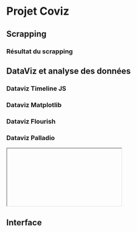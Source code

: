 # Projet Coviz

## Scrapping
### Résultat du scrapping

## DataViz et analyse des données
### Dataviz Timeline JS
### Dataviz Matplotlib
### Dataviz Flourish

### Dataviz Palladio
<iframe>{"version":"1.2.9","files":[{"loadFromURL":false,"label":"Untitled","id":0,"autoFields":[],"fields":[{"key":"titre","description":"titre","cardinality":113,"type":"text","blanks":0,"uniques":[],"uniqueKey":true,"special":["-",":"],"unassignedSpecialChars":["-",":"],"countBy":true,"errors":[],"$$hashKey":"object:116","verifiedSpecialChars":["-",":"],"confirmed":true,"countable":true,"countDescription":"Untitled"},{"key":"date de création","description":"date de création","cardinality":74,"type":"date","blanks":0,"uniques":[],"uniqueKey":false,"special":["-"],"unassignedSpecialChars":[],"countBy":false,"errors":[],"descriptiveField":"titre","$$hashKey":"object:117"}],"data":[{"titre":"Maladie à coronavirus 2019","date de création":"2020-02-05"},{"titre":"Pandémie de Covid-19","date de création":"2020-01-19"},{"titre":"Pandémie de Covid-19 en France","date de création":"2020-02-29"},{"titre":"Maladie à coronavirus","date de création":"2020-02-15"},{"titre":"Vaccin contre la Covid-19","date de création":"2020-03-22"},{"titre":"Pandémie de Covid-19 par pays et territoire","date de création":"2020-03-16"},{"titre":"Covid long","date de création":"2021-01-23"},{"titre":"Confinements liés à la pandémie de Covid-19 en France","date de création":"2020-03-16"},{"titre":"Liste de personnalités mortes de la Covid-19","date de création":"2020-03-24"},{"titre":"Statistiques sur la pandémie de Covid-19 en France","date de création":"2020-08-15"},{"titre":"Conséquences de la pandémie de Covid-19","date de création":"2020-03-15"},{"titre":"Pandémie de Covid-19 en Belgique","date de création":"2020-03-05"},{"titre":"Développement et recherche de médicaments contre la Covid-19","date de création":"2020-03-24"},{"titre":"Vaccin d'AstraZeneca-Oxford contre la Covid-19","date de création":"2020-12-30"},{"titre":"Pandémie de Covid-19 en Europe","date de création":"2020-03-18"},{"titre":"Pandémie de Covid-19 au Mali","date de création":"2020-03-27"},{"titre":"Chronologie de la pandémie de Covid-19 en France","date de création":"2020-03-24"},{"titre":"Covid-19 chez l'enfant","date de création":"2020-04-23"},{"titre":"Pandémie de Covid-19 en Suisse","date de création":"2020-03-01"},{"titre":"Pandémie de Covid-19 en république démocratique du Congo","date de création":"2020-03-22"},{"titre":"Chronologie de la pandémie de Covid-19","date de création":"2020-02-25"},{"titre":"Campagne de vaccination contre la Covid-19 en France","date de création":"2021-01-09"},{"titre":"Conseil scientifique Covid-19","date de création":"2020-03-18"},{"titre":"Pandémie de Covid-19 aux États-Unis","date de création":"2020-03-06"},{"titre":"Pandémie de Covid-19 en Afrique","date de création":"2020-03-16"},{"titre":"Pandémie de Covid-19 en Algérie","date de création":"2020-03-10"},{"titre":"TousAntiCovid","date de création":"2020-04-20"},{"titre":"Pandémie de Covid-19 au Burkina Faso","date de création":"2020-03-14"},{"titre":"Chronologie de la pandémie de Covid-19 au Québec","date de création":"2020-07-15"},{"titre":"Controverse scientifique sur l'hydroxychloroquine dans la lutte contre la Covid-19","date de création":"2020-06-28"},{"titre":"Pandémie de Covid-19 au Québec","date de création":"2020-03-20"},{"titre":"Pandémie de Covid-19 au Canada","date de création":"2020-03-11"},{"titre":"Pandémie de Covid-19 en Chine","date de création":"2020-03-09"},{"titre":"Désinformation sur la pandémie de Covid-19","date de création":"2020-03-26"},{"titre":"Application concernant la Covid-19","date de création":"2020-04-22"},{"titre":"Pandémie de Covid-19 au Maroc","date de création":"2020-03-14"},{"titre":"Covid-19 pendant la grossesse","date de création":"2020-04-05"},{"titre":"Pandémie de Covid-19 en Inde","date de création":"2020-03-19"},{"titre":"Impact environnemental de la pandémie de Covid-19","date de création":"2020-05-17"},{"titre":"Politique vaccinale contre la Covid-19","date de création":"2021-04-24"},{"titre":"Pandémie de Covid-19 en Côte d'Ivoire","date de création":"2020-03-26"},{"titre":"Mouvements d'opposition au port du masque et aux mesures de confinement ou de restrictions des libertés durant la pandémie de Covid-19","date de création":"2020-08-13"},{"titre":"Covid-Organics","date de création":"2020-12-10"},{"titre":"Transmission de la Covid-19","date de création":"2020-11-12"},{"titre":"Pandémie de Covid-19 en Israël","date de création":"2020-04-10"},{"titre":"Pandémie de Covid-19 au Sénégal","date de création":"2020-03-19"},{"titre":"Liste de vaccins contre la Covid-19 autorisés","date de création":"2021-03-18"},{"titre":"Pandémie de Covid-19 en Tunisie","date de création":"2020-03-15"},{"titre":"Pandémie de Covid-19 au Cameroun","date de création":"2019-05-08"},{"titre":"Enquêtes sur l'origine de la Covid-19","date de création":"2021-02-05"},{"titre":"Pandémie de Covid-19 au Royaume-Uni","date de création":"2020-03-07"},{"titre":"Pandémie de Covid-19 à Monaco","date de création":"2020-04-02"},{"titre":"Crise économique liée à la pandémie de Covid-19","date de création":"2020-04-21"},{"titre":"Pandémie de Covid-19 à Taïwan","date de création":"2020-04-01"},{"titre":"Pandémie de Covid-19 en Espagne","date de création":"2020-03-05"},{"titre":"Paliers d'alerte de la Covid-19 au Québec","date de création":"2020-09-25"},{"titre":"Pandémie de Covid-19 en Suède","date de création":"2020-03-21"},{"titre":"Taxe covid","date de création":"2020-12-12"},{"titre":"Pandémie de Covid-19 en Italie","date de création":"2020-02-27"},{"titre":"Pandémie de Covid-19 en Guinée","date de création":"2020-03-16"},{"titre":"Pandémie de Covid-19 au Mexique","date de création":"2020-03-27"},{"titre":"Pandémie de Covid-19 au Bénin","date de création":"2020-03-20"},{"titre":"Pandémie de Covid-19 au Brésil","date de création":"2020-03-25"},{"titre":"Pandémie de Covid-19 à Madagascar","date de création":"2020-04-02"},{"titre":"Port du masque pendant la pandémie de Covid-19","date de création":"2020-05-03"},{"titre":"Pandémie de Covid-19 en Corée du Sud","date de création":"2020-02-25"},{"titre":"Impact de la pandémie de Covid-19 sur la télévision aux États-Unis","date de création":"2021-05-07"},{"titre":"Pandémie de Covid-19 en Amérique","date de création":"2020-03-24"},{"titre":"Polémiques sanitaires liées à la Covid-19 en France","date de création":"2020-12-19"},{"titre":"Pandémie de Covid-19 en Montérégie","date de création":"2021-03-27"},{"titre":"Pandémie de Covid-19 en Russie","date de création":"2020-03-18"},{"titre":"Oprah Winfrey : Parlons Covid-19","date de création":"2020-03-22"},{"titre":"Pandémie de Covid-19 au Portugal","date de création":"2020-03-20"},{"titre":"Pandémie de Covid-19 à La Réunion","date de création":"2020-03-21"},{"titre":"Pandémie de Covid-19 aux Seychelles","date de création":"2020-05-07"},{"titre":"Pandémie de Covid-19 en Allemagne","date de création":"2020-03-01"},{"titre":"Pandémie de Covid-19 en Estrie","date de création":"2020-09-27"},{"titre":"Impact de la pandémie de Covid-19 sur les droits de l'homme","date de création":"2020-06-03"},{"titre":"Pandémie de Covid-19 en Turquie","date de création":"2020-03-23"},{"titre":"Santé mentale pendant la pandémie de Covid-19","date de création":"2020-11-23"},{"titre":"Pandémie de Covid-19 au Viêt Nam","date de création":"2020-04-01"},{"titre":"Pandémie de Covid-19 en Guadeloupe","date de création":"2020-04-15"},{"titre":"Pandémie de Covid-19 au Japon","date de création":"2020-03-12"},{"titre":"Applaudissements aux fenêtres pendant la pandémie de Covid-19","date de création":"2020-06-18"},{"titre":"Conséquences de la pandémie de Covid-19 sur la santé publique du Québec","date de création":"2020-07-31"},{"titre":"Pandémie de Covid-19 en Outaouais","date de création":"2020-09-27"},{"titre":"Pandémie de Covid-19 à Saint-Martin (Antilles françaises)","date de création":"2020-04-15"},{"titre":"Rebonds de la pandémie de Covid-19 en Europe","date de création":"2020-08-16"},{"titre":"Stigmatisation sociale associée à la Covid-19","date de création":"2020-08-16"},{"titre":"Enterrements et deuil durant le Covid-19","date de création":"2021-02-23"},{"titre":"Pandémie de Covid-19 en Corée du Nord","date de création":"2020-03-11"},{"titre":"Confinement lié à la pandémie de Covid-19 en Italie","date de création":"2020-03-10"},{"titre":"Indicateurs de suivi de l'évolution de la pandémie de covid-19 en France","date de création":"2021-01-07"},{"titre":"Pandémie de Covid-19 en Norvège","date de création":"2020-03-13"},{"titre":"Pandémie de Covid-19 au Lesotho","date de création":"2020-06-21"},{"titre":"Pandémie de Covid-19 en Papouasie-Nouvelle-Guinée","date de création":"2020-03-21"},{"titre":"Campagne de vaccination contre la Covid-19 au Québec","date de création":"2021-03-24"},{"titre":"Pandémie de Covid-19 en République du Congo","date de création":"2020-07-20"},{"titre":"Confinements liés à la pandémie de Covid-19 au Québec","date de création":"2021-01-16"},{"titre":"Pandémie de Covid-19 en Irak","date de création":"2020-06-21"},{"titre":"Pandémie de Covid-19 à Cuba","date de création":"2020-03-18"},{"titre":"Pandémie de Covid-19 en Océanie","date de création":"2020-03-20"},{"titre":"Pandémie de Covid-19 aux Pays-Bas","date de création":"2020-03-14"},{"titre":"Pandémie de Covid-19 aux Fidji","date de création":"2020-03-21"},{"titre":"Pandémie de Covid-19 en Afrique du Sud","date de création":"2020-03-19"},{"titre":"Pandémie de Covid-19 en Asie","date de création":"2020-03-24"},{"titre":"Pandémie de Covid-19 à Laval","date de création":"2020-09-27"},{"titre":"Pandémie de Covid-19 à la Dominique","date de création":"2020-05-08"},{"titre":"Statistiques sur la pandémie de Covid-19 au Québec","date de création":"2020-08-13"},{"titre":"Pandémie de Covid-19 à Saint-Christophe-et-Niévès","date de création":"2020-05-07"},{"titre":"Pandémie de Covid-19 au Ghana","date de création":"2021-05-04"},{"titre":"Xénophobie et racisme liés à la pandémie de Covid-19","date de création":"2020-02-26"},{"titre":"Impact de la pandémie de Covid-19 sur le cinéma","date de création":"2021-01-19"}],"uniqueId":0,"$$hashKey":"object:110"}],"links":[],"layout":"graph","metadata":{"title":null,"author":null,"date":null,"description":null},"vis":[{"type":"palladioFilters","importJson":{"facets":[],"timelines":[],"partimes":[],"timesteps":[]}},{"type":"graphView","importJson":{"showLinks":true,"showLabels":true,"aggregateKey":null,"aggregationType":"COUNT","nodeSize":false,"highlightSource":false,"highlightTarget":false,"aggDimKey":"titre","sourceDimension":"date de création","targetDimension":"titre","fixedNodes":[]}},{"type":"mapView","importJson":{"tileSets":[{"url":null,"mbId":"cesta.hd9ak6ie","enabled":true,"description":"Land"}],"layers":[]}},{"type":"tableView","importJson":{"tableDimensions":[],"countDim":null,"maxDisplay":1000}},{"type":"listView","importJson":{"titleDim":"titre"}}]} </iframe>

## Interface
